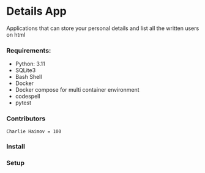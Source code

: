 # Details App

Applications that can store your personal details and list all the written users on html

### Requirements:

- Python: 3.11
- SQLite3
- Bash Shell
- Docker
- Docker compose for multi container environment
- codespell
- pytest

### Contributors
    Charlie Haimov = 100
### Install

### Setup



